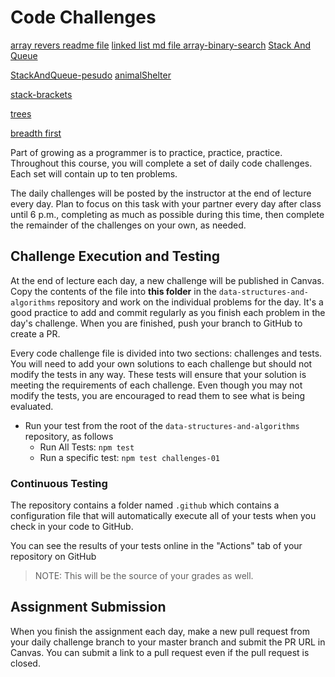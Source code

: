 # Code Challenges

[array revers readme file](./javaScript/README.md)
[linked list md file ](./%20New-Implementation/LinkedList.md)
[array-binary-search](./javaScript/array-binary-search.md)
[Stack And Queue](../code-challenges//stack-and-queue/stack-and-queue.md)

[StackAndQueue-pesudo](./stack-queue-pseudo/Stack-Queue-pesudo.md)
[animalShelter](./stack-queue-animal-shelter/animalShelter.md)

[stack-brackets](./stack-queue-bracket/bracket.md)

[trees](../code-challenges/trees/trees.md)

[breadth first ](./trees/Breadth-first/breadth-first.md)

Part of growing as a programmer is to practice, practice, practice. Throughout this course, you will complete a set of daily code challenges. Each set will contain up to ten problems.

The daily challenges will be posted by the instructor at the end of lecture every day. Plan to focus on this task with your partner every day after class until 6 p.m., completing as much as possible during this time, then complete the remainder of the challenges on your own, as needed.

## Challenge Execution and Testing

At the end of lecture each day, a new challenge will be published in Canvas. Copy the contents of the file into **this folder** in the `data-structures-and-algorithms` repository and work on the individual problems for the day. It's a good practice to add and commit regularly as you finish each problem in the day's challenge. When you are finished, push your branch to GitHub to create a PR.

Every code challenge file is divided into two sections: challenges and tests. You will need to add your own solutions to each challenge but should not modify the tests in any way. These tests will ensure that your solution is meeting the requirements of each challenge. Even though you may not modify the tests, you are encouraged to read them to see what is being evaluated.

- Run your test from the root of the `data-structures-and-algorithms` repository, as follows
  - Run All Tests: `npm test`
  - Run a specific test: `npm test challenges-01`

### Continuous Testing

The repository contains a folder named `.github` which contains a configuration file that will automatically execute all of your tests when you check in your code to GitHub.

You can see the results of your tests online in the "Actions" tab of your repository on GitHub

> NOTE: This will be the source of your grades as well.

## Assignment Submission

When you finish the assignment each day, make a new pull request from your daily challenge branch to your master branch and submit the PR URL in Canvas. You can submit a link to a pull request even if the pull request is closed.
